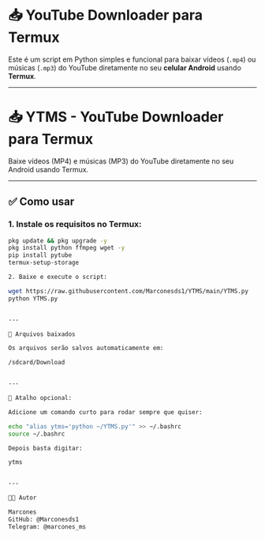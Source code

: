 # 📥 YouTube Downloader para Termux

Este é um script em Python simples e funcional para baixar vídeos (`.mp4`) ou músicas (`.mp3`) do YouTube diretamente no seu **celular Android** usando **Termux**.

---

# 📥 YTMS - YouTube Downloader para Termux

Baixe vídeos (MP4) e músicas (MP3) do YouTube diretamente no seu Android usando Termux.

---

## ✅ Como usar

### 1. Instale os requisitos no Termux:

```bash
pkg update && pkg upgrade -y
pkg install python ffmpeg wget -y
pip install pytube
termux-setup-storage

2. Baixe e execute o script:

wget https://raw.githubusercontent.com/Marconesds1/YTMS/main/YTMS.py
python YTMS.py


---

📁 Arquivos baixados

Os arquivos serão salvos automaticamente em:

/sdcard/Download


---

📌 Atalho opcional:

Adicione um comando curto para rodar sempre que quiser:

echo "alias ytms='python ~/YTMS.py'" >> ~/.bashrc
source ~/.bashrc

Depois basta digitar:

ytms


---

👨‍💻 Autor

Marcones
GitHub: @Marconesds1
Telegram: @marcones_ms
